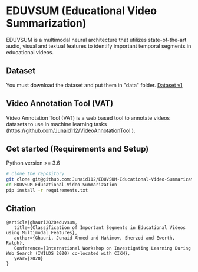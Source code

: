 # EDUVSUM (Educational Video Summarization)
EDUVSUM is a multimodal neural architecture that utilizes state-of-the-art audio, visual and textual features to identify important temporal segments in educational videos.


## Dataset
You must download the dataset and put them in "data" folder.
[Dataset v1](https://zenodo.org/record/4002959#.X0bsiBmxXmF)


## Video Annotation Tool (VAT)
Video Annotation Tool (VAT) is a web based tool to annotate videos datasets to use in machine learning tasks (https://github.com/Junaid112/VideoAnnotationTool ).

## Get started (Requirements and Setup)
Python version >= 3.6

``` bash
# clone the repository
git clone git@github.com:Junaid112/EDUVSUM-Educational-Video-Summarization.git
cd EDUVSUM-Educational-Video-Summarization
pip install -r requirements.txt
```

## Citation
```
@article{ghauri2020eduvsum, 
   title={Classification of Important Segments in Educational Videos using Multimodal Features},
   author={Ghauri, Junaid Ahmed and Hakimov, Sherzod and Ewerth, Ralph}, 
   Conference={International Workshop on Investigating Learning During Web Search (IWILDS 2020) co-located with CIKM}, 
   year={2020} 
}
```
